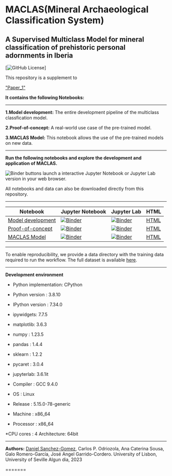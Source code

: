# MACLAS(Mineral Archaeological Classification System)

## A Supervised Multiclass Model for mineral classification of prehistoric personal adornments in Iberia

[![GitHub License](https://github.com/Daniel-SanchezG/MACLAS/blob/main/LICENSE)]


This repository is a supplement to

["Paper_1"]()


**It contains the following Notebooks:**

---

**1.Model development:** The entire development pipeline of the multiclass classfication model.

**2.Proof-of-concept:** A real-world use case of the pre-trained model. 

**3.MACLAS Model:** This notebook allows the use of the pre-trained models on new data.

---

**Run the following notebooks and explore the development and application of MACLAS.** 


![Binder](https://mybinder.org/badge_logo.svg) buttons launch a
 interactive Jupyter Notebook or Jupyter Lab version in your web browser.  

All notebooks and data can also be downloaded directly from this repository. 

---

|Notebook|Jupyter Notebook | Jupyter Lab | HTML |
| ---    |--               | ---         | ---  |
| [Model development](./Model_development.ipynb) | [![Binder](https://mybinder.org/badge_logo.svg)](https://mybinder.org/v2/gh/jupyter-guide/ten-rules-jupyter/master?filepath=example1%2F0-Workflow.ipynb) | [![Binder](https://mybinder.org/badge_logo.svg)](https://mybinder.org/v2/gh/jupyter-guide/ten-rules-jupyter/master?urlpath=lab/tree/example1%2F0-Workflow.ipynb) | [HTML](https://rawgit.com/jupyter-guide/ten-rules-jupyter/master/example1/0-Workflow.html) |
| [Proof-of-concept](./Prediction_function.ipynb) | [![Binder](https://mybinder.org/badge_logo.svg)](https://mybinder.org/v2/gh/jupyter-guide/ten-rules-jupyter/master?filepath=example1%2F1-CreateDataset.ipynb) | [![Binder](https://mybinder.org/badge_logo.svg)](https://mybinder.org/v2/gh/jupyter-guide/ten-rules-jupyter/master?urlpath=lab/tree/example1%2F1-CreateDataset.ipynb) | [HTML](https://rawgit.com/jupyter-guide/ten-rules-jupyter/master/example1/1-CreateDataset.html) |
| [MACLAS Model](./MACLAS.ipynb) | [![Binder](https://mybinder.org/badge_logo.svg)](https://mybinder.org/v2/gh/jupyter-guide/ten-rules-jupyter/master?filepath=example1%2F2-CalculateFeatures.ipynb) | [![Binder](https://mybinder.org/badge_logo.svg)](https://mybinder.org/v2/gh/jupyter-guide/ten-rules-jupyter/master?urlpath=lab/tree/example1%2F2-CalculateFeatures.ipynb) | [HTML](https://rawgit.com/jupyter-guide/ten-rules-jupyter/master/example1/2-CalculateFeatures.html) |



---

To enable reproducibility, we provide a data directory with the training data required to run the workflow. The full dataset is available [here](./example1/data/Datasets.md).

---
**Development environment**

* Python implementation: CPython

* Python version       : 3.8.10

* IPython version      : 7.34.0

* ipywidgets: 7.7.5

* matplotlib: 3.6.3

* numpy     : 1.23.5

* pandas    : 1.4.4

* sklearn   : 1.2.2

* pycaret   : 3.0.4

* jupyterlab: 3.6.1it 

* Compiler    : GCC 9.4.0

* OS          : Linux

* Release     : 5.15.0-78-generic

* Machine     : x86_64

* Processor   : x86_64

*CPU cores   : 4
Architecture: 64bit

---
**Authors:** [Daniel Sanchez-Gomez](mailto:daniel-sanchez-gomez@edu.ulisboa.pt), Carlos P. Odriozola, Ana Caterina Sousa, Galo Romero-García, José Angel Garrido-Cordero. University of Lisbon, University of Seville Algun dia, 2023

=======

